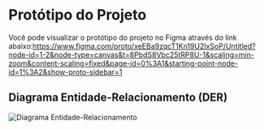 # Protótipo do Projeto

Você pode visualizar o protótipo do projeto no Figma através do link abaixo:https://www.figma.com/proto/xeEBa9zqcT1Kn19U2IxSoP/Untitled?node-id=1-2&node-type=canvas&t=8PbdS8Vbc25tRP8U-1&scaling=min-zoom&content-scaling=fixed&page-id=0%3A1&starting-point-node-id=1%3A2&show-proto-sidebar=1 


## Diagrama Entidade-Relacionamento (DER)

![Diagrama Entidade-Relacionamento](imagens/der.png)
